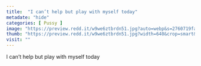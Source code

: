 ```yaml
---
title:  "I can’t help but play with myself today"
metadate: "hide"
categories: [ Pussy ]
image: "https://preview.redd.it/w9we6ztbrdn51.jpg?auto=webp&s=2760719fa57331ee3f8fdf520cb165d738a98992"
thumb: "https://preview.redd.it/w9we6ztbrdn51.jpg?width=640&crop=smart&auto=webp&s=3aa539c2644fe0e0bd43de94615d59c655f78285"
visit: ""
---
```

I can’t help but play with myself today
